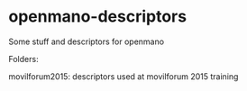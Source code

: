 # openmano-descriptors
Some stuff and descriptors for openmano

Folders:

  movilforum2015:  descriptors used at movilforum 2015 training
